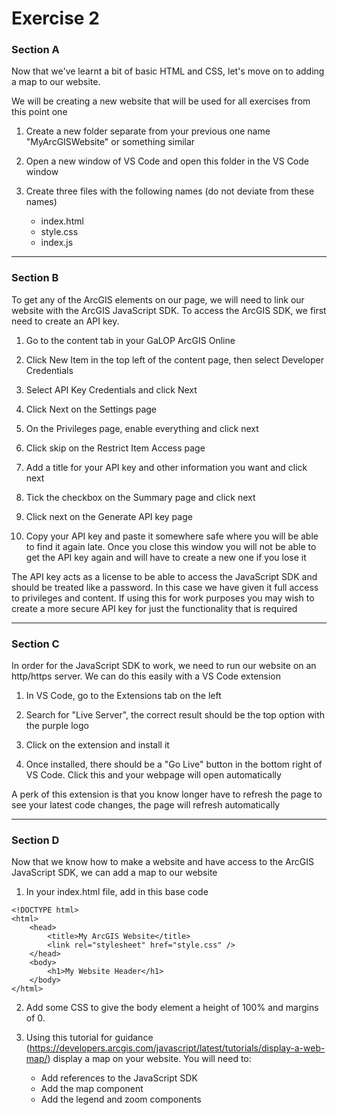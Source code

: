 # Exercise 2

### Section A

Now that we've learnt a bit of basic HTML and CSS, let's move on to adding a map to our website.

We will be creating a new website that will be used for all exercises from this point one

1. Create a new folder separate from your previous one name "MyArcGISWebsite" or something similar

2. Open a new window of VS Code and open this folder in the VS Code window

3. Create three files with the following names (do not deviate from these names)
    - index.html
    - style.css
    - index.js

------------

### Section B

To get any of the ArcGIS elements on our page, we will need to link our website with the ArcGIS JavaScript SDK. To access the ArcGIS SDK, we first need to create an API key.

1. Go to the content tab in your GaLOP ArcGIS Online

2. Click New Item in the top left of the content page, then select Developer Credentials

3. Select API Key Credentials and click Next

4. Click Next on the Settings page

5. On the Privileges page, enable everything and click next

6. Click skip on the Restrict Item Access page

7. Add a title for your API key and other information you want and click next

8. Tick the checkbox on the Summary page and click next

9. Click next on the Generate API key page

10. Copy your API key and paste it somewhere safe where you will be able to find it again late. Once you close this window you will not be able to get the API key again and will have to create a new one if you lose it

The API key acts as a license to be able to access the JavaScript SDK and should be treated like a password. In this case we have given it full access to privileges and content. If using this for work purposes you may wish to create a more secure API key for just the functionality that is required

-------

### Section C

In order for the JavaScript SDK to work, we need to run our website on an http/https server. We can do this easily with a VS Code extension

1. In VS Code, go to the Extensions tab on the left

2. Search for "Live Server", the correct result should be the top option with the purple logo

3. Click on the extension and install it

4. Once installed, there should be a "Go Live" button in the bottom right of VS Code. Click this and your webpage will open automatically

A perk of this extension is that you know longer have to refresh the page to see your latest code changes, the page will refresh automatically

-------------

### Section D

Now that we know how to make a website and have access to the ArcGIS JavaScript SDK, we can add a map to our website

1. In your index.html file, add in this base code

```
<!DOCTYPE html>
<html>
    <head>
        <title>My ArcGIS Website</title>
        <link rel="stylesheet" href="style.css" />
    </head>
    <body>
        <h1>My Website Header</h1>
    </body>
</html>
```

2. Add some CSS to give the body element a height of 100% and margins of 0.

3. Using this tutorial for guidance (https://developers.arcgis.com/javascript/latest/tutorials/display-a-web-map/) display a map on your website. You will need to:
    - Add references to the JavaScript SDK
    - Add the map component
    - Add the legend and zoom components